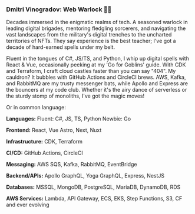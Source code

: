 ### Dmitri Vinogradov: Web Warlock 👨‍💻

Decades immersed in the enigmatic realms of tech. A seasoned warlock in leading digital brigades, mentoring fledgling sorcerers, and navigating the vast landscapes from the military's digital trenches to the uncharted territories of NFTs. They say experience is the best teacher; I've got a decade of hard-earned spells under my belt.

Fluent in the tongues of C#, JS/TS, and Python, I whip up digital spells with React & Vue, occasionally peeking at my 'Go for Goblins' guide. With CDK and Terraform, I craft cloud castles faster than you can say "404". My cauldron? It bubbles with GitHub Actions and CircleCI brews. AWS, Kafka, and RabbitMQ are my trusty messenger bats, while Apollo and Express are the bouncers at my code club. Whether it's the airy dance of serverless or the sturdy stomp of monoliths, I've got the magic moves!

Or in common language:

**Languages:**
Fluent: C#, JS, TS, Python
Newbie: Go

**Frontend:**
React, Vue
Astro, Next, Nuxt

**Infrastructure:**
CDK, Terraform

**CI/CD:**
GitHub Actions, CircleCI

**Messaging:**
AWS SQS, Kafka, RabbitMQ, EventBridge

**Backend/APIs:**
Apollo GraphQL, Yoga GraphQL, Express, NestJS

**Databases:**
MSSQL, MongoDB, PostgreSQL, MariaDB, DynamoDB, RDS

**AWS Services:**
Lambda, API Gateway, ECS, EKS, Step Functions, S3, CF and ever evolving
